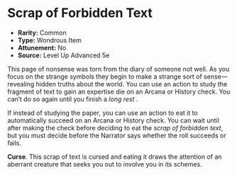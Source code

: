 # Scrap of Forbidden Text

- **Rarity:** Common
- **Type:** Wondrous Item
- **Attunement:** No
- **Source:** Level Up Advanced 5e

This page of nonsense was torn from the diary of someone not well. As you focus on the strange symbols they begin to make a strange sort of sense—revealing hidden truths about the world. You can use an action to study the fragment of text to gain an expertise die on an Arcana or History check. You can’t do so again until you finish a _long rest_ .

If instead of studying the paper, you can use an action to eat it to automatically succeed on an Arcana or History check. You can wait until after making the check before deciding to eat the _scrap of forbidden text_, but you must decide before the Narrator says whether the roll succeeds or fails.

**Curse**. This scrap of text is cursed and eating it draws the attention of an aberrant creature that seeks you out to involve you in its schemes.

